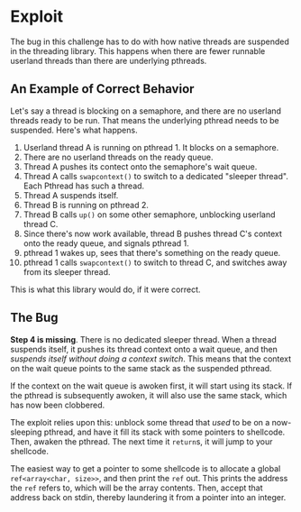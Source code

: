 # Exploit

The bug in this challenge has to do with how native threads are suspended in the threading library. This happens when there are fewer runnable userland threads than there are underlying pthreads.

## An Example of Correct Behavior
Let's say a thread is blocking on a semaphore, and there are no userland threads ready to be run. That means the underlying pthread needs to be suspended. Here's what happens.

1. Userland thread A is running on pthread 1. It blocks on a semaphore.
2. There are no userland threads on the ready queue.
3. Thread A pushes its contect onto the semaphore's wait queue.
4. Thread A calls `swapcontext()` to switch to a dedicated "sleeper thread". Each Pthread has such a thread.
5. Thread A suspends itself.
6. Thread B is running on pthread 2.
7. Thread B calls `up()` on some other semaphore, unblocking userland thread C.
8. Since there's now work available, thread B pushes thread C's context onto the ready queue, and signals pthread 1.
9. pthread 1 wakes up, sees that there's something on the ready queue.
10. pthread 1 calls `swapcontext()` to switch to thread C, and switches away from its sleeper thread.

This is what this library would do, if it were correct.

## The Bug

**Step 4 is missing**. There is no dedicated sleeper thread. When a thread suspends itself, it pushes its thread context onto a wait queue, and then *suspends itself without doing a context switch*. This means that the context on the wait queue points to the same stack as the suspended pthread.

If the context on the wait queue is awoken first, it will start using its stack. If the pthread is subsequently awoken, it will also use the same stack, which has now been clobbered.

The exploit relies upon this: unblock some thread that *used* to be on a now-sleeping pthread, and have it fill its stack with some pointers to shellcode. Then, awaken the pthread. The next time it `return`s, it will jump to your shellcode.

The easiest way to get a pointer to some shellcode is to allocate a global `ref<array<char, size>>`, and then print the `ref` out. This prints the address the `ref` refers to, which will be the array contents. Then, accept that address back on stdin, thereby laundering it from a pointer into an integer.
